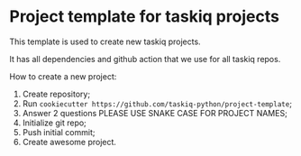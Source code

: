# Project template for taskiq projects

This template is used to create new taskiq projects.

It has all dependencies and github action that we use for all taskiq repos.

How to create a new project:

1. Create repository;
2. Run `cookiecutter https://github.com/taskiq-python/project-template`;
3. Answer 2 questions PLEASE USE SNAKE CASE FOR PROJECT NAMES;
4. Initialize git repo;
5. Push initial commit;
6. Create awesome project.
